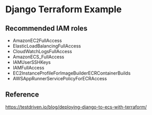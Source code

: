 # Django Terraform Example


## Recommended IAM roles
- AmazonEC2FullAccess
- ElasticLoadBalancingFullAccess
- CloudWatchLogsFullAccess
- AmazonECS_FullAccess
- IAMUserSSHKeys
- IAMFullAccess
- EC2InstanceProfileForImageBuilderECRContainerBuilds
- AWSAppRunnerServicePolicyForECRAccess

## Reference

https://testdriven.io/blog/deploying-django-to-ecs-with-terraform/
